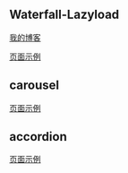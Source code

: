 ## Waterfall-Lazyload

[我的博客](http://blog.csdn.net/heyue_99/article/details/74079834)      
      
[页面示例](https://heyue-99.github.io/Waterfall-Lazyload/waterfall_lazyload.html)

## carousel

[页面示例](https://heyue-99.github.io/Waterfall-Lazyload/carousel.html)

## accordion

[页面示例](https://heyue-99.github.io/Waterfall-Lazyload/accordion.html)
